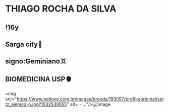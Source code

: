 # THIAGO ROCHA DA SILVA
## !16y
## Sarga city🌇
## signo:Geminiano♊
## BIOMEDICINA USP🫀
<img src="https://www.petlove.com.br/images/breeds/193057/profile/original/spitz_alemao-p.jpg?1532539555" alt= -  ..."/>![image](https://github.com/thiagowithth/thiagowithth/assets/169899964/6e3d2a48-59ed-49e5-8173-91ffa777cdf4)


